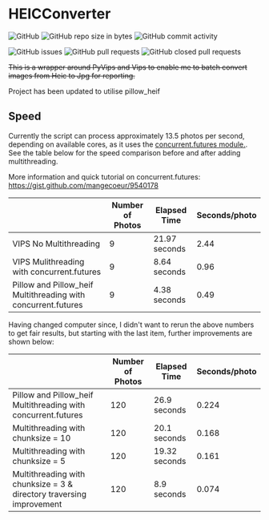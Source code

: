 # HEICConverter
![GitHub](https://img.shields.io/github/license/adamrees89/HEICConverter.svg)
![GitHub repo size in bytes](https://img.shields.io/github/repo-size/adamrees89/HEICConverter.svg)
![GitHub commit activity](https://img.shields.io/github/commit-activity/w/adamrees89/HEICConverter.svg)

![GitHub issues](https://img.shields.io/github/issues/adamrees89/HEICConverter.svg)
![GitHub pull requests](https://img.shields.io/github/issues-pr/adamrees89/HEICConverter.svg)
![GitHub closed pull requests](https://img.shields.io/github/issues-pr-closed/adamrees89/HEICConverter.svg)

~~This is a wrapper around PyVips and Vips to enable me to batch convert images from Heic to Jpg for reporting.~~

Project has been updated to utilise pillow_heif

## Speed

Currently the script can process approximately 13.5 photos per second, depending on available cores, as it uses the [concurrent.futures module.](https://docs.python.org/3.3/library/concurrent.futures.html).  See the table below for the speed comparison before and after adding multithreading.

More information and quick tutorial on concurrent.futures:  https://gist.github.com/mangecoeur/9540178

|  |Number of Photos | Elapsed Time | Seconds/photo |
|---|---|---|---|
| VIPS No Multithreading | 9 | 21.97 seconds | 2.44 |
| VIPS Mulithreading with concurrent.futures | 9 | 8.64 seconds| 0.96 |
| Pillow and Pillow_heif Multithreading with concurrent.futures | 9 | 4.38 seconds | 0.49 |

Having changed computer since, I didn't want to rerun the above numbers to get fair results, but starting with the last item, further improvements are shown below:

|  |Number of Photos | Elapsed Time | Seconds/photo |
|---|---|---|---|
| Pillow and Pillow_heif Multithreading with concurrent.futures | 120 | 26.9 seconds | 0.224 |
| Multithreading with chunksize = 10 | 120 | 20.1 seconds | 0.168 |
| Multithreading with chunksize = 5 | 120 | 19.32 seconds | 0.161 |
| Multithreading with chunksize = 3 & directory traversing improvement | 120 | 8.9 seconds | 0.074 | \n